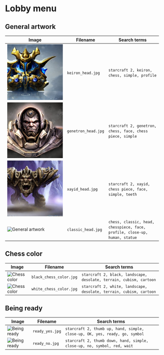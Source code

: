 # Lobby menu

## General artwork

<!-- markdownlint-disable MD013 --><!-- Tables cannot be split up over lines, hence will break 80 characters per line -->

| Image                                | Filename           | Search terms                                                               |
| ------------------------------------ | ------------------ | -------------------------------------------------------------------------- |
| ![General artwork](keiron_head.jpg) | `keiron_head.jpg` | `starcraft 2, keiron, chess, simple, profile`                             |
| ![General artwork](genetron_head.jpg)  | `genetron_head.jpg`  | `starcraft 2, genetron, chess, face, chess piece, simple`                    |
| ![General artwork](xayid_head.jpg)    | `xayid_head.jpg`    | `starcraft 2, xayid, chess piece, face, simple, teeth`                      |
| ![General artwork](classic_head.jpg) | `classic_head.jpg` | `chess, classic, head, chesspiece, face, profile, close-up, human, statue` |

<!-- markdownlint-enable MD013 -->

## Chess color

<!-- markdownlint-disable MD013 --><!-- Tables cannot be split up over lines, hence will break 80 characters per line -->

| Image                                 | Filename                | Search terms                                                        |
| ------------------------------------- | ----------------------- | ------------------------------------------------------------------- |
| ![Chess color](black_chess_color.jpg) | `black_chess_color.jpg` | `starcraft 2, black, landscape, desolate, terrain, cubism, cartoon` |
| ![Chess color](white_chess_color.jpg) | `white_chess_color.jpg` | `starcraft 2, white, landscape, desolate, terrain, cubism, cartoon` |

<!-- markdownlint-enable MD013 -->

## Being ready

<!-- markdownlint-disable MD013 --><!-- Tables cannot be split up over lines, hence will break 80 characters per line -->

| Image                         | Filename        | Search terms                                                                |
| ----------------------------- | --------------- | --------------------------------------------------------------------------- |
| ![Being ready](ready_yes.jpg) | `ready_yes.jpg` | `starcraft 2, thumb up, hand, simple, close-up, OK, yes, ready, go, symbol` |
| ![Being ready](ready_no.jpg)  | `ready_no.jpg`  | `starcraft 2, thumb down, hand, simple, close-up, no, symbol, red, wait`    |

<!-- markdownlint-enable MD013 -->
